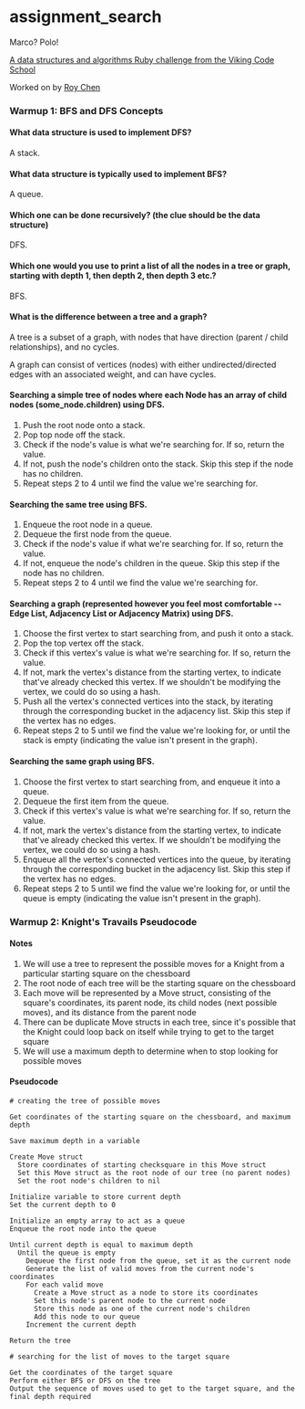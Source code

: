 # assignment_search
Marco?  Polo!

[A data structures and algorithms Ruby challenge from the Viking Code School](http://www.vikingcodeschool.com)

Worked on by [Roy Chen](https://github.com/roychen25)

### Warmup 1: BFS and DFS Concepts

#### What data structure is used to implement DFS?
A stack.

#### What data structure is typically used to implement BFS?
A queue.

#### Which one can be done recursively? (the clue should be the data structure)
DFS.

#### Which one would you use to print a list of all the nodes in a tree or graph, starting with depth 1, then depth 2, then depth 3 etc.?
BFS.

#### What is the difference between a tree and a graph?
A tree is a subset of a graph, with nodes that have direction (parent / child relationships), and no cycles.

A graph can consist of vertices (nodes) with either undirected/directed edges with an associated weight, and can have cycles.

#### Searching a simple tree of nodes where each Node has an array of child nodes (some_node.children) using DFS.
1. Push the root node onto a stack.
2. Pop top node off the stack.
3. Check if the node's value is what we're searching for. If so, return the value.
4. If not, push the node's children onto the stack. Skip this step if the node has no children.
5. Repeat steps 2 to 4 until we find the value we're searching for.

#### Searching the same tree using BFS.
1. Enqueue the root node in a queue.
2. Dequeue the first node from the queue.
3. Check if the node's value if what we're searching for. If so, return the value.
4. If not, enqueue the node's children in the queue. Skip this step if the node has no children.
5. Repeat steps 2 to 4 until we find the value we're searching for.

#### Searching a graph (represented however you feel most comfortable -- Edge List, Adjacency List or Adjacency Matrix) using DFS.
1. Choose the first vertex to start searching from, and push it onto a stack.
2. Pop the top vertex off the stack.
3. Check if this vertex's value is what we're searching for. If so, return the value.
4. If not, mark the vertex's distance from the starting vertex, to indicate that've already checked this vertex. If we shouldn't be modifying the vertex, we could do so using a hash.
5. Push all the vertex's connected vertices into the stack, by iterating through the corresponding bucket in the adjacency list. Skip this step if the vertex has no edges.
6. Repeat steps 2 to 5 until we find the value we're looking for, or until the stack is empty (indicating the value isn't present in the graph).

#### Searching the same graph using BFS.
1. Choose the first vertex to start searching from, and enqueue it into a queue.
2. Dequeue the first item from the queue.
3. Check if this vertex's value is what we're searching for. If so, return the value.
4. If not, mark the vertex's distance from the starting vertex, to indicate that've already checked this vertex. If we shouldn't be modifying the vertex, we could do so using a hash.
5. Enqueue all the vertex's connected vertices into the queue, by iterating through the corresponding bucket in the adjacency list. Skip this step if the vertex has no edges.
6. Repeat steps 2 to 5 until we find the value we're looking for, or until the queue is empty (indicating the value isn't present in the graph).


### Warmup 2: Knight's Travails Pseudocode

#### Notes
1. We will use a tree to represent the possible moves for a Knight from a particular starting square on the chessboard
2. The root node of each tree will be the starting square on the chessboard
3. Each move will be represented by a Move struct, consisting of the square's coordinates, its parent node, its child nodes (next possible moves), and its distance from the parent node
4. There can be duplicate Move structs in each tree, since it's possible that the Knight could loop back on itself while trying to get to the target square
5. We will use a maximum depth to determine when to stop looking for possible moves

#### Pseudocode
```
# creating the tree of possible moves

Get coordinates of the starting square on the chessboard, and maximum depth

Save maximum depth in a variable

Create Move struct
  Store coordinates of starting checksquare in this Move struct
  Set this Move struct as the root node of our tree (no parent nodes)
  Set the root node's children to nil

Initialize variable to store current depth
Set the current depth to 0

Initialize an empty array to act as a queue
Enqueue the root node into the queue

Until current depth is equal to maximum depth
  Until the queue is empty
    Dequeue the first node from the queue, set it as the current node
    Generate the list of valid moves from the current node's coordinates
    For each valid move
      Create a Move struct as a node to store its coordinates
      Set this node's parent node to the current node
      Store this node as one of the current node's children
      Add this node to our queue
    Increment the current depth

Return the tree

# searching for the list of moves to the target square

Get the coordinates of the target square
Perform either BFS or DFS on the tree
Output the sequence of moves used to get to the target square, and the final depth required
```
